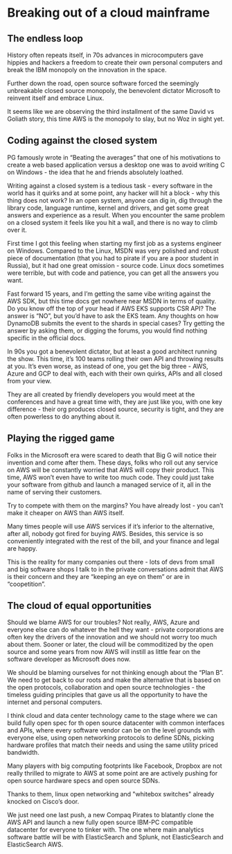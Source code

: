 # Breaking out of a cloud mainframe

## The endless loop

History often repeats itself, in 70s advances in microcomputers gave hippies and hackers a freedom 
to create their own personal computers and break the IBM monopoly on the innovation in the space.

Further down the road, open source software forced the seemingly unbreakable closed source monopoly, 
the benevolent dictator Microsoft to reinvent itself and embrace Linux.

It seems like we are observing the third installment of the same David vs Goliath story, this time AWS is the 
monopoly to slay, but no Woz in sight yet.

## Coding against the closed system

PG famously wrote in “Beating the averages” that one of his motivations to create a web based application 
versus a desktop one was to avoid writing C on Windows - the idea that he and friends absolutely loathed. 

Writing against a closed system is a tedious task - every software in the world has it quirks and at some point, 
any hacker will hit a block - why this thing does not work? In an open system, anyone can dig in, 
dig through the library code, language runtime, kernel and drivers, and get some great answers and experience as a result. 
When you encounter the same problem on a closed system it feels like you hit a wall, and there is no way to climb over it. 

First time I got this feeling when starting my first job as a systems engineer on Windows. 
Compared to the Linux, MSDN was very polished and robust piece of documentation (that you had to pirate if you are a poor 
student in Russia), but it had one great omission - source code. Linux docs sometimes were terrible, but with code 
and patience, you can get all the answers you want.

Fast forward 15 years, and I’m getting the same vibe writing against the AWS SDK, but this time docs get nowhere near MSDN 
in terms of quality. Do you know off the top of your head if AWS EKS supports CSR API? The answer is “NO”, but you’d have to ask the EKS team. Any thoughts on how DynamoDB submits the event to the shards in special cases? Try getting the answer by 
asking them, or digging the forums, you would find nothing specific in the official docs. 

In 90s you got a benevolent dictator, but at least a good architect running the show. 
This time, it’s 100 teams rolling their own API and throwing results at you. It’s even worse, as instead of one, you get the big three - AWS, Azure and GCP to deal with, each with their own quirks, 
APIs and all closed from your view.

They are all created by friendly developers you would meet at the conferences and have a great time with, 
they are just like you, with one key difference - their org produces closed source, security is tight, 
and they are often powerless to do anything about it. 

## Playing the rigged game

Folks in the Microsoft era were scared to death that Big G will notice their invention and come after them. 
These days, folks who roll out any service on AWS will be constantly worried that AWS will copy their product. 
This time, AWS won’t even have to write too much code. They could just take your software from github and launch 
a managed service of it, all in the name of serving their customers. 

Try to compete with them on the margins? You have already lost -  you can’t make it cheaper on AWS than AWS itself. 

Many times people will use AWS services if it’s inferior to the alternative, after all, nobody got fired for buying AWS. 
Besides, this service is so conveniently integrated with the rest of the bill, and your finance and legal are happy.

This is the reality for many companies out there - lots of devs from small and big software shops I talk to in the 
private conversations admit that AWS is their concern and they are “keeping an eye on them” or are in “coopetition”.

## The cloud of equal opportunities

Should we blame AWS for our troubles? Not really, AWS, Azure and everyone else can do whatever the hell they want - 
private corporations are often key the drivers of the innovation and we should not worry too much about them. 
Sooner or later, the cloud will be commoditized by the open source and some years from now AWS will instill as little 
fear on the software developer as Microsoft does now. 

We should be blaming ourselves for not thinking enough about the “Plan B”. We need to get back to our roots and make 
the alternative that is based on the open protocols, collaboration and open source technologies - the timeless guiding 
principles that gave us all the opportunity to have the internet and personal computers. 

I think cloud and data center technology came to the stage where we can build fully open spec for th open source 
datacenter with common interfaces and APIs, where every software vendor can be on the level grounds with everyone else, 
using open networking protocols to define SDNs, picking hardware profiles that match their needs and using the same utility 
priced bandwidth.

Many players with big computing footprints like Facebook, Dropbox are not really thrilled to migrate to AWS at some point 
are are actively pushing for open source hardware specs and open source SDNs.

Thanks to them, linux open networking and "whitebox switches" already knocked on Cisco’s door.

We just need one last push, a new Compaq Pirates to blatantly clone the AWS API and launch a new fully open source IBM-PC 
compatible datacenter for everyone to tinker with. The one where main analytics software battle will be with ElasticSearch 
and Splunk, not ElasticSearch and ElasticSearch AWS.

